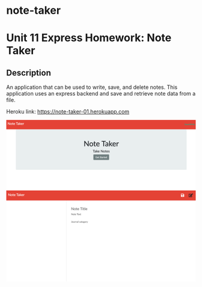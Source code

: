 # note-taker
# Unit 11 Express Homework: Note Taker

## Description

An application that can be used to write, save, and delete notes. This application uses an express backend and save and retrieve note data from a file.

Heroku link: https://note-taker-01.herokuapp.com

![](note1.png)
![](note2.png)

